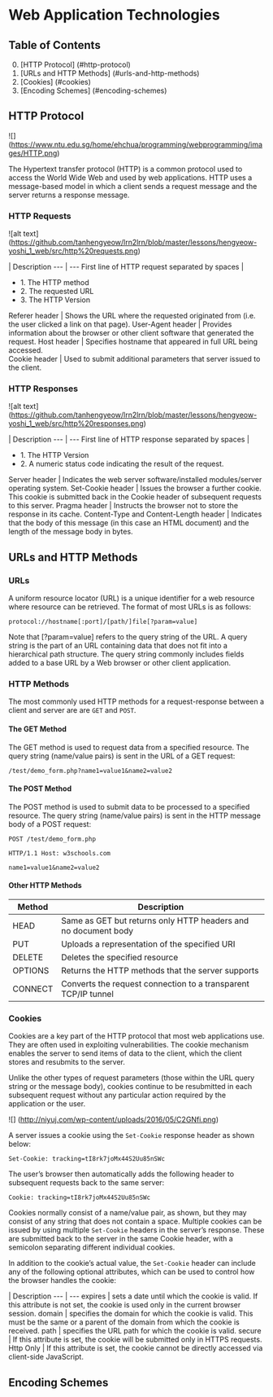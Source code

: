 # Web Application Technologies

## Table of Contents
0. [HTTP Protocol] (#http-protocol)
1. [URLs and HTTP Methods] (#urls-and-http-methods)
2. [Cookies] (#cookies)
3. [Encoding Schemes] (#encoding-schemes)

## HTTP Protocol
<!-- #![alt text] (https://github.com/tanhengyeow/lrn2lrn/blob/master/lessons/hengyeow-yoshi_1_web/src/http%20protocol.png ) -->
![] (https://www.ntu.edu.sg/home/ehchua/programming/webprogramming/images/HTTP.png)

The Hypertext transfer protocol (HTTP) is a common protocol used to access the World Wide Web and used by web applications. HTTP uses a message-based model in which a client sends a request message and the server returns a response message.

### HTTP Requests
![alt text] (https://github.com/tanhengyeow/lrn2lrn/blob/master/lessons/hengyeow-yoshi_1_web/src/http%20requests.png)

 | Description 
--- | --- 
First line of HTTP request separated by spaces | <ul><li>1. The HTTP method </li><li>2. The requested URL </li><li>3. The HTTP Version</li></ul>
Referer header | Shows the URL where the requested originated from (i.e. the user clicked a link on that page).
User-Agent header | Provides information about the browser or other client software that generated the request.
Host header | Specifies hostname that appeared in full URL being accessed.  
Cookie header | Used to submit additional parameters that server issued to the client.

### HTTP Responses
![alt text] (https://github.com/tanhengyeow/lrn2lrn/blob/master/lessons/hengyeow-yoshi_1_web/src/http%20responses.png)

 | Description 
--- | --- 
First line of HTTP response separated by spaces | <ul><li>1. The HTTP Version </li><li>2. A numeric status code indicating the result of the request. </li></ul>
Server header | Indicates the web server software/installed modules/server operating system.
Set-Cookie header | Issues the browser a further cookie. This cookie is submitted back in the Cookie header of subsequent requests to this server.
Pragma header | Instructs the browser not to store the response in its cache. 
Content-Type and Content-Length header | Indicates that the body of this message (in this case an HTML document) and the length of the message body in bytes.

## URLs and HTTP Methods

### URLs

A uniform resource locator (URL) is a unique identifier for a web resource where resource can be retrieved. The format of most URLs is as follows:

`protocol://hostname[:port]/[path/]file[?param=value]`

Note that [?param=value] refers to the query string of the URL. A query string is the part of an URL containing data that does not fit into a hierarchical path structure. The query string commonly includes fields added to a base URL by a Web browser or other client application.

### HTTP Methods

The most commonly used HTTP methods for a request-response between a client and server are are `GET` and `POST`. 

#### The GET Method

The GET method is used to request data from a specified resource. The query string (name/value pairs) is sent in the URL of a GET request:

`/test/demo_form.php?name1=value1&name2=value2`

#### The POST Method 

The POST method is used to submit data to be processed to a specified resource. The query string (name/value pairs) is sent in the HTTP message body of a POST request:

`POST /test/demo_form.php`

`HTTP/1.1 Host: w3schools.com`

`name1=value1&name2=value2`

#### Other HTTP Methods

Method |	Description
--- | ---
HEAD	 | Same as GET but returns only HTTP headers and no document body
PUT	 | Uploads a representation of the specified URI
DELETE |	Deletes the specified resource
OPTIONS	| Returns the HTTP methods that the server supports
CONNECT	| Converts the request connection to a transparent TCP/IP tunnel

### Cookies

Cookies are a key part of the HTTP protocol that most web applications use. They are often used in exploiting vulnerabilities. The cookie mechanism enables the server to send items of data to the client, which the client stores and resubmits to the server. 

Unlike the other types of request parameters (those within the URL query string or the message body), cookies continue to be resubmitted in each subsequent request without any particular action required by the application or the user.

![] (http://niyuj.com/wp-content/uploads/2016/05/C2GNfi.png)

A server issues a cookie using the `Set-Cookie` response header as shown below:

`Set-Cookie: tracking=tI8rk7joMx44S2Uu85nSWc`

The user’s browser then automatically adds the following header to subsequent requests back to the same server:

`Cookie: tracking=tI8rk7joMx44S2Uu85nSWc`

Cookies normally consist of a name/value pair, as shown, but they may consist of any string that does not contain a space. Multiple cookies can be issued by using multiple `Set-Cookie` headers in the server’s response. These are submitted back to the server in the same Cookie header, with a semicolon separating different individual cookies.

In addition to the cookie’s actual value, the `Set-Cookie` header can include any of the following optional attributes, which can be used to control how the browser handles the cookie:

 | Description
--- | ---
expires | sets a date until which the cookie is valid. If this attribute is not set, the cookie is used only in the current browser session.
domain | specifies the domain for which the cookie is valid. This must be the same or a parent of the domain from which the cookie is received.
path | specifies the URL path for which the cookie is valid.
secure | If this attribute is set, the cookie will be submitted only in HTTPS requests.
Http Only | If this attribute is set, the cookie cannot be directly accessed via client-side JavaScript.

## Encoding Schemes
